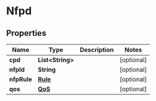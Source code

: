 
# Nfpd

## Properties
Name | Type | Description | Notes
------------ | ------------- | ------------- | -------------
**cpd** | **List&lt;String&gt;** |  |  [optional]
**nfpId** | **String** |  |  [optional]
**nfpRule** | [**Rule**](Rule.md) |  |  [optional]
**qos** | [**QoS**](QoS.md) |  |  [optional]



